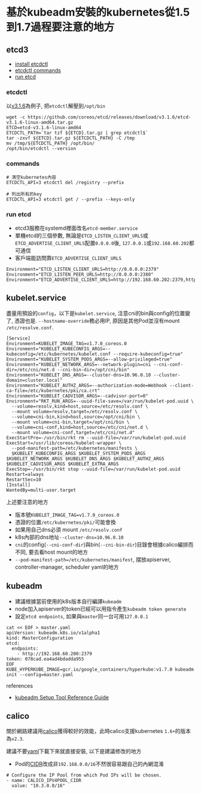 # 基於kubeadm安裝的kubernetes從1.5到1.7過程要注意的地方

## etcd3
- [install etcdctl](#etcdctl)
- [etcdctl commands](#commands)
- [run etcd](#run-etcd)

### etcdctl
以[v3.1.6](https://github.com/coreos/etcd/releases/download/v3.1.6/etcd-v3.1.6-linux-amd64.tar.gz)為例子, 把`etcdctl`解壓到`/opt/bin`

```
wget -c https://github.com/coreos/etcd/releases/download/v3.1.6/etcd-v3.1.6-linux-amd64.tar.gz
ETCD=etcd-v3.1.6-linux-amd64
ETCDCTL_PATH=`tar tzf ${ETCD}.tar.gz | grep etcdctl$`
tar -zxvf ${ETCD}.tar.gz ${ETCDCTL_PATH} -C /tmp
mv /tmp/${ETCDCTL_PATH} /opt/bin/
/opt/bin/etcdctl --version
```

### commands

```
# 清空kubernetes內容
ETCDCTL_API=3 etcdctl del /registry --prefix

# 列出所有的key
ETCDCTL_API=3 etcdctl get / --prefix --keys-only
```

### run etcd
- etcd3服務在systemd裡面改名`etcd-member.service`
- 單機etcd的三個參數, 無論是`ETCD_LISTEN_CLIENT_URLS`或`ETCD_ADVERTISE_CLIENT_URLS`配置`0.0.0.0`後, `127.0.0.1`或`192.168.60.202`都可通信
- 客戶端能訪問靠`ETCD_ADVERTISE_CLIENT_URLS`

```
Environment="ETCD_LISTEN_CLIENT_URLS=http://0.0.0.0:2379"
Environment="ETCD_LISTEN_PEER_URLS=http://0.0.0.0:2380"
Environment="ETCD_ADVERTISE_CLIENT_URLS=http://192.168.60.202:2379,http://127.0.0.1:2379"
```

## kubelet.service

盡量用預設的`config`，以下是`kubelet.service`, 注意cni的bin與config的位置變了, 憑證也是. `--hostname-override`務必用IP, 原因是其他Pod並沒有mount `/etc/resolve.conf`.

```
[Service]
Environment=KUBELET_IMAGE_TAG=v1.7.0_coreos.0
Environment="KUBELET_KUBECONFIG_ARGS=--kubeconfig=/etc/kubernetes/kubelet.conf --require-kubeconfig=true"
Environment="KUBELET_SYSTEM_PODS_ARGS=--allow-privileged=true"
Environment="KUBELET_NETWORK_ARGS=--network-plugin=cni --cni-conf-dir=/etc/cni/net.d --cni-bin-dir=/opt/cni/bin"
Environment="KUBELET_DNS_ARGS=--cluster-dns=10.96.0.10 --cluster-domain=cluster.local"
Environment="KUBELET_AUTHZ_ARGS=--authorization-mode=Webhook --client-ca-file=/etc/kubernetes/pki/ca.crt"
Environment="KUBELET_CADVISOR_ARGS=--cadvisor-port=0"
Environment="RKT_RUN_ARGS=--uuid-file-save=/var/run/kubelet-pod.uuid \
  --volume=resolv,kind=host,source=/etc/resolv.conf \
  --mount volume=resolv,target=/etc/resolv.conf \
  --volume=cni-bin,kind=host,source=/opt/cni/bin \
  --mount volume=cni-bin,target=/opt/cni/bin \
  --volume=cni-conf,kind=host,source=/etc/cni/net.d \
  --mount volume=cni-conf,target=/etc/cni/net.d"
ExecStartPre=-/usr/bin/rkt rm --uuid-file=/var/run/kubelet-pod.uuid
ExecStart=/usr/lib/coreos/kubelet-wrapper \
  --pod-manifest-path=/etc/kubernetes/manifests \
  $KUBELET_KUBECONFIG_ARGS $KUBELET_SYSTEM_PODS_ARGS $KUBELET_NETWORK_ARGS $KUBELET_DNS_ARGS $KUBELET_AUTHZ_ARGS $KUBELET_CADVISOR_ARGS $KUBELET_EXTRA_ARGS
ExecStop=-/usr/bin/rkt stop --uuid-file=/var/run/kubelet-pod.uuid
Restart=always
RestartSec=10
[Install]
WantedBy=multi-user.target
```

上述要注意的地方
- 版本號`KUBELET_IMAGE_TAG=v1.7.0_coreos.0`
- 憑證的位置`/etc/kubernetes/pki/`可能會換
- 如果用自己dns必須 mount `/etc/resolv.conf`
- k8s內部的dns地址`--cluster-dns=10.96.0.10`
- `cni`的config(`--cni-conf-dir`)與bin(`--cni-bin-dir`)目錄會根據calico編排而不同, 要去看host mount的地方
- `--pod-manifest-path=/etc/kubernetes/manifest`, 摆放apiserver, controller-manager, scheduler yaml的地方

## kubeadm

- 建議根據當前使用的k8s版本自行編譯`kubeadm`
- node加入apiserver的token已經可以用指令產生`kubeadm token generate`
- 設定`etcd endpoints`, 如果與`master`同一台可用`127.0.0.1`


```
cat << EOF > master.yaml
apiVersion: kubeadm.k8s.io/v1alpha1
kind: MasterConfiguration
etcd:
  endpoints:
    - http://192.168.60.200:2379
token: 078cad.ea4ad4bdadda955
EOF
KUBE_HYPERKUBE_IMAGE=gcr.io/google_containers/hyperkube:v1.7.0 kubeadm init --config=master.yaml

```
references
- [kubeadm Setup Tool Reference Guide](https://kubernetes.io/docs/admin/kubeadm/)

## calico

關於網路建議用[calico](https://projectcalico.org/)獲得較好的效能，此時calico支援kubernetes `1.6+`的版本為`v2.3`.

建議不要[yaml](http://docs.projectcalico.org/v2.3/getting-started/kubernetes/installation/hosted/kubeadm/1.6/calico.yaml)下載下來就直接安裝, 以下是建議修改的地方

- Pod的[CIDR](http://www.ipaddressguide.com/cidr)改成非`192.168.0.0/16`不然很容易跟自己的內網混淆

```
# Configure the IP Pool from which Pod IPs will be chosen.
- name: CALICO_IPV4POOL_CIDR
  value: "10.3.0.0/16"
```
